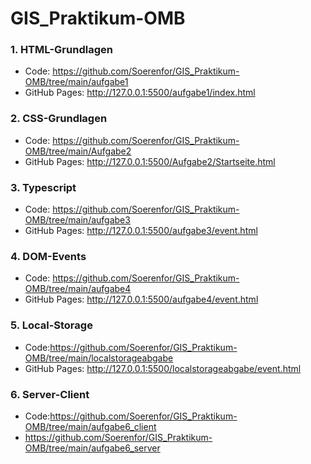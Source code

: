 # GIS_Praktikum-OMB
### **1. HTML-Grundlagen**
 * Code: https://github.com/Soerenfor/GIS_Praktikum-OMB/tree/main/aufgabe1
 * GitHub Pages: http://127.0.0.1:5500/aufgabe1/index.html

### **2. CSS-Grundlagen**
 * Code: https://github.com/Soerenfor/GIS_Praktikum-OMB/tree/main/Aufgabe2 
 * GitHub Pages: http://127.0.0.1:5500/Aufgabe2/Startseite.html

### **3. Typescript**
 * Code: https://github.com/Soerenfor/GIS_Praktikum-OMB/tree/main/aufgabe3
 * GitHub Pages: http://127.0.0.1:5500/aufgabe3/event.html

### **4. DOM-Events**
 * Code: https://github.com/Soerenfor/GIS_Praktikum-OMB/tree/main/aufgabe4
 * GitHub Pages: http://127.0.0.1:5500/aufgabe4/event.html

### **5. Local-Storage**
 * Code:https://github.com/Soerenfor/GIS_Praktikum-OMB/tree/main/localstorageabgabe
 * GitHub Pages: http://127.0.0.1:5500/localstorageabgabe/event.html
 
### **6. Server-Client**
 * Code:https://github.com/Soerenfor/GIS_Praktikum-OMB/tree/main/aufgabe6_client
 * https://github.com/Soerenfor/GIS_Praktikum-OMB/tree/main/aufgabe6_server
 
